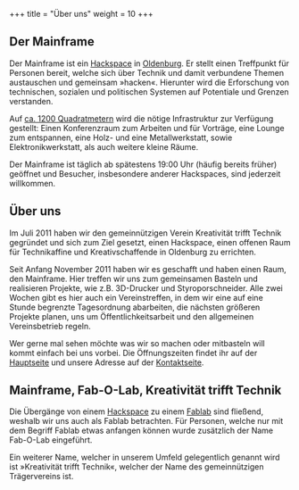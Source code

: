 +++
title = "Über uns"
weight = 10
+++

## Der Mainframe

Der Mainframe ist ein [Hackspace](https://de.wikipedia.org/wiki/Hackerspace) in [Oldenburg](https://de.wikipedia.org/wiki/Oldenburg_(Oldenburg)). Er stellt einen Treffpunkt für Personen bereit, welche sich über Technik und damit verbundene Themen austauschen und gemeinsam »hacken«. Hierunter wird die Erforschung von technischen, sozialen und politischen Systemen auf Potentiale und Grenzen verstanden.

[//]: # (TODO: Link to rooms in panoramic viewer:)

Auf [ca. 1200 Quadratmetern](https://map.mainframe.io) wird die nötige Infrastruktur zur Verfügung gestellt: Einen Konferenzraum zum Arbeiten und für Vorträge, eine Lounge zum entspannen, eine Holz- und eine Metallwerkstatt, sowie Elektronikwerkstatt, als auch weitere kleine Räume.

Der Mainframe ist täglich ab spätestens 19:00 Uhr (häufig bereits früher) geöffnet und Besucher, insbesondere anderer Hackspaces, sind jederzeit willkommen.

## Über uns

Im Juli 2011 haben wir den gemeinnützigen Verein Kreativität trifft Technik gegründet und sich zum Ziel gesetzt, einen Hackspace, einen offenen Raum für Technikaffine und Kreativschaffende in Oldenburg zu errichten.

Seit Anfang November 2011 haben wir es geschafft und haben einen Raum, den Mainframe. Hier treffen wir uns zum gemeinsamen Basteln und realisieren Projekte, wie z.B. 3D-Drucker und Styroporschneider. Alle zwei Wochen gibt es hier auch ein Vereinstreffen, in dem wir eine auf eine Stunde begrenzte Tagesordnung abarbeiten, die nächsten größeren Projekte planen, uns um Öffentlichkeitsarbeit und den allgemeinen Vereinsbetrieb regeln.

Wer gerne mal sehen möchte was wir so machen oder mitbasteln will kommt einfach bei uns vorbei. Die Öffnungszeiten findet ihr auf der [Hauptseite](@/_index.md) und unsere Adresse auf der [Kontaktseite](@/contact.md).

## Mainframe, Fab-O-Lab, Kreativität trifft Technik

Die Übergänge von einem [Hackspace](https://de.wikipedia.org/wiki/Hackerspace) zu einem [Fablab](https://de.wikipedia.org/wiki/Fablab) sind fließend, weshalb wir uns auch als Fablab betrachten. Für Personen, welche nur mit dem Begriff Fablab etwas anfangen können wurde zusätzlich der Name Fab-O-Lab eingeführt.

Ein weiterer Name, welcher in unserem Umfeld gelegentlich genannt wird ist »Kreativität trifft Technik«, welcher der Name des gemeinnützigen Trägervereins ist.
